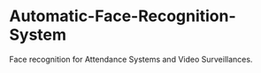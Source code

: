 # Automatic-Face-Recognition-System
Face recognition for Attendance Systems and Video Surveillances.
